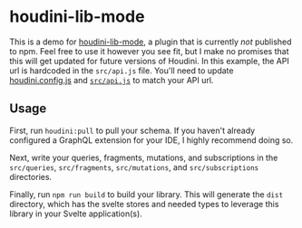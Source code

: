 # houdini-lib-mode

This is a demo for [houdini-lib-mode](./houdini.plugin.js), a plugin that is currently _not_ published to npm.
Feel free to use it however you see fit, but I make no promises that this will get updated for future versions of Houdini.
In this example, the API url is hardcoded in the `src/api.js` file. You'll need to update [houdini.config.js](./houdini.config.js) and [`src/api.js`](./src/api.js) to match your API url.

## Usage

First, run `houdini:pull` to pull your schema. If you haven't already configured a GraphQL extension for your IDE, I highly recommend doing so.

Next, write your queries, fragments, mutations, and subscriptions in the `src/queries`, `src/fragments`, `src/mutations`, and `src/subscriptions` directories.

Finally, run `npm run build` to build your library. This will generate the `dist` directory, which has the svelte stores and needed types to leverage this library in your Svelte application(s).

